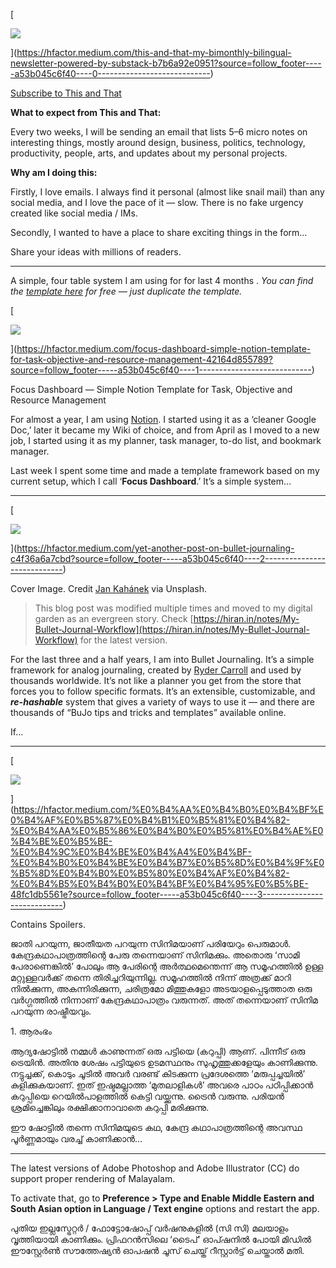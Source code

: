 [

![](https://miro.medium.com/max/1400/1*pE4J7Ifiio-QhFtWoMdczA.png)

](https://hfactor.medium.com/this-and-that-my-bimonthly-bilingual-newsletter-powered-by-substack-b7b6a92e0951?source=follow_footer-----a53b045c6f40----0----------------------------)

[Subscribe to This and That](https://hiran.substack.com/about)

**What to expect from This and That:**

Every two weeks, I will be sending an email that lists 5–6 micro notes on interesting things, mostly around design, business, politics, technology, productivity, people, arts, and updates about my personal projects.

**Why am I doing this:**

Firstly, I love emails. I always find it personal (almost like snail mail) than any social media, and I love the pace of it — slow. There is no fake urgency created like social media / IMs.

Secondly, I wanted to have a place to share exciting things in the form…[](https://en.wikipedia.org/wiki/Delicious_(website))[](https://www.producthunt.com/)[](https://jamesclear.com/3-2-1)[](https://www.anotherdesignnewsletter.com/)

Share your ideas with millions of readers.

___

A simple, four table system I am using for for last 4 months . _You can find the_ [_template here_](https://gumroad.com/l/kKHfm) _for free — just duplicate the template._

[

![](https://miro.medium.com/max/2000/1*GJ_tBfPWH6khEeXFv38qzw.png)

](https://hfactor.medium.com/focus-dashboard-simple-notion-template-for-task-objective-and-resource-management-42164d855789?source=follow_footer-----a53b045c6f40----1----------------------------)

Focus Dashboard — Simple Notion Template for Task, Objective and Resource Management

For almost a year, I am using [Notion](https://www.notion.so/). I started using it as a ‘cleaner Google Doc,’ later it became my Wiki of choice, and from April as I moved to a new job, I started using it as my planner, task manager, to-do list, and bookmark manager.

Last week I spent some time and made a template framework based on my current setup, which I call ‘**Focus Dashboard**.’ It’s a simple system…[](https://gettingthingsdone.com/)[](https://bulletjournal.com/)[](https://www.youtube.com/watch?v=lKYBB-Uw1IM)[](https://forge.medium.com/the-key-to-my-creativity-is-this-weird-note-taking-system-e6704c21f61d)

___

[

![](https://miro.medium.com/max/1000/1*DG7T6s9kiQBdryqcSSi3rw.jpeg)

](https://hfactor.medium.com/yet-another-post-on-bullet-journaling-c4f36a6a7cbd?source=follow_footer-----a53b045c6f40----2----------------------------)

Cover Image. Credit [Jan Kahánek](https://unsplash.com/@honza_kahanek) via Unsplash.

> This blog post was modified multiple times and moved to my digital garden as an evergreen story. Check [https://hiran.in/notes/My-Bullet-Journal-Workflow](https://hiran.in/notes/My-Bullet-Journal-Workflow) for the latest version.

For the last three and a half years, I am into Bullet Journaling. It’s a simple framework for analog journaling, created by [Ryder Carroll](https://twitter.com/rydercarroll) and used by thousands worldwide. It’s not like a planner you get from the store that forces you to follow specific formats. It’s an extensible, customizable, and **_re-hashable_** system that gives a variety of ways to use it — and there are thousands of “BuJo tips and tricks and templates” available online.

If…

___

[

![](https://miro.medium.com/max/1400/1*txwO21m5bZTQnKcCc3yB1A.jpeg)

](https://hfactor.medium.com/%E0%B4%AA%E0%B4%B0%E0%B4%BF%E0%B4%AF%E0%B5%87%E0%B4%B1%E0%B5%81%E0%B4%82-%E0%B4%AA%E0%B5%86%E0%B4%B0%E0%B5%81%E0%B4%AE%E0%B4%BE%E0%B5%BE-%E0%B4%9C%E0%B4%BE%E0%B4%A4%E0%B4%BF-%E0%B4%B0%E0%B4%BE%E0%B4%B7%E0%B5%8D%E0%B4%9F%E0%B5%8D%E0%B4%B0%E0%B5%80%E0%B4%AF%E0%B4%82-%E0%B4%B5%E0%B4%B0%E0%B4%BF%E0%B4%95%E0%B5%BE-48fc1db5561e?source=follow_footer-----a53b045c6f40----3----------------------------)

Contains Spoilers.

ജാതി പറയുന്ന, ജാതീയത പറയുന്ന സിനിമയാണ് പരിയേറും പെരുമാൾ. കേന്ദ്രകഥാപാത്രത്തിന്റെ പേരു തന്നെയാണ് സിനിമക്കും. അതൊരു ‘സാമി പേരാണെങ്കിൽ’ പോലും ആ പേരിന്റെ അർത്ഥമെന്തെന്ന് ആ സമൂഹത്തിൽ ഉള്ള മറ്റുള്ളവർക്ക് തന്നെ തിരിച്ചറിയുന്നില്ല. സമൂഹത്തിൽ നിന്ന് അത്രക്ക് മാറി നിൽക്കുന്ന, അകന്നിരിക്കുന്ന, ചരിത്രമോ മിത്തുകളോ അടയാളപ്പെടുത്താത ഒരു വർഗ്ഗത്തിൽ നിന്നാണ് കേന്ദ്രകഥാപാത്രം വരുന്നത്. അത് തന്നെയാണ് സിനിമ പറയുന്ന രാഷ്ട്രീയവും.

1\. ആരംഭം

ആദ്യഷോട്ടിൽ നമ്മൾ കാണുന്നത് ഒരു പട്ടിയെ (കറുപ്പി) ആണ്. പിന്നീട് ഒരു ട്രെയിൻ. അതിനു ശേഷം പട്ടിയുടെ ഉടമസ്ഥനും സുഹൃത്തുക്കളേയും കാണിക്കുന്നു. നട്ടുച്ചക്ക്, കൊടും ചൂടിൽ അവർ വരണ്ട് കിടക്കുന്ന പ്രദേശത്തെ ‘മരുപ്പച്ചയിൽ’ കുളിക്കുകയാണ്. ഇത് ഇഷ്ടമല്ലാത്ത ‘മുതലാളികൾ’ അവരെ പാഠം പഠിപ്പിക്കാൻ കറുപ്പിയെ റെയിൽപാളത്തിൽ കെട്ടി വയ്ക്കുന്നു. ട്രൈൻ വരുന്നു. പരിയൻ ശ്രമിച്ചെങ്കിലും രക്ഷിക്കാനാവാതെ കറുപ്പി മരിക്കുന്നു.

ഈ ഷോട്ടിൽ തന്നെ സിനിമയുടെ കഥ, കേന്ദ്ര കഥാപാത്രത്തിന്റെ അവസ്ഥ പൂർണ്ണമായും വരച്ച് കാണിക്കാൻ…

___

The latest versions of Adobe Photoshop and Adobe Illustrator (CC) do support proper rendering of Malayalam.

To activate that, go to **Preference > Type and Enable Middle Eastern and South Asian option in Language / Text engine** options and restart the app.

പുതിയ ഇല്ലസ്ട്രേറ്റർ / ഫോട്ടോഷോപ്പ് വർഷനുകളിൽ (സി സി) മലയാളം വൃത്തിയായി കാണിക്കും. പ്രിഫറൻസിലെ ‘ടൈപ്’ ഓപ്ഷനിൽ പോയി മിഡിൽ ഈസ്റ്റേർൺ സൗത്തേഷ്യൻ ഓപഷൻ ചൂസ് ചെയ്ത് റീസ്റ്റാർട്ട് ചെയ്താൽ മതി.
